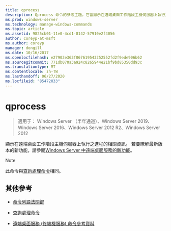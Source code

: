 ```yaml
---
title: qprocess
description: Qprocess 命令的參考主題，它會顯示在遠端桌面工作階段主機伺服器上執行之進程的相關資訊。
ms.prod: windows-server
ms.technology: manage-windows-commands
ms.topic: article
ms.assetid: 9825cb01-11e0-4cd1-8142-57910e2f4056
author: coreyp-at-msft
ms.author: coreyp
manager: dongill
ms.date: 10/16/2017
ms.openlocfilehash: e27902e363f067619543252552fd2f9ede906b62
ms.sourcegitcommit: 771db070a3a924c8265944e21bf9bd85350dd93c
ms.translationtype: MT
ms.contentlocale: zh-TW
ms.lasthandoff: 06/27/2020
ms.locfileid: "85472033"
---
```

# <a name="qprocess"></a>qprocess

> 適用于： Windows Server （半年通道）、Windows Server 2019、Windows Server 2016、Windows Server 2012 R2、Windows Server 2012

顯示在遠端桌面工作階段主機伺服器上執行之進程的相關資訊。 若要瞭解最新版本的新功能，請參閱[Windows Server 中遠端桌面服務的新功能](https://docs.microsoft.com/previous-versions/windows/it-pro/windows-server-2012-R2-and-2012/dn283323(v=ws.11))。

> [!NOTE]
> 此命令與[查詢處理命令](query-process.md)相同。

## <a name="additional-references"></a>其他參考

- [命令列語法關鍵](command-line-syntax-key.md)

- [查詢處理命令](query-process.md)

- [遠端桌面服務 (終端機服務) 命令參考資料](remote-desktop-services-terminal-services-command-reference.md)
